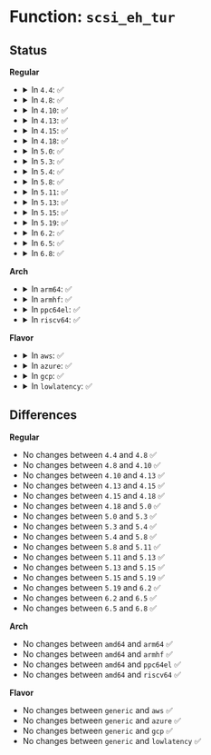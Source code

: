 # Function: <code>scsi_eh_tur</code>

## Status
<b>Regular</b>
<ul>
<li>
<details>
<summary>In <code>4.4</code>: ✅</summary>

```c
int scsi_eh_tur(struct scsi_cmnd *scmd);
```

**Collision:** Unique Static

**Inline:** No

**Transformation:** False

**Instances:**

```
In drivers/scsi/scsi_error.c (ffffffff815aa8e0)
Location: drivers/scsi/scsi_error.c:1230
Inline: False
Direct callers:
  - drivers/scsi/scsi_error.c:scsi_eh_test_devices
  - drivers/scsi/scsi_error.c:scsi_eh_test_devices
```
**Symbols:**

```
ffffffff815aa8e0-ffffffff815aa97b: scsi_eh_tur (STB_LOCAL)
```
</details>
</li>
<li>
<details>
<summary>In <code>4.8</code>: ✅</summary>

```c
int scsi_eh_tur(struct scsi_cmnd *scmd);
```

**Collision:** Unique Static

**Inline:** No

**Transformation:** False

**Instances:**

```
In drivers/scsi/scsi_error.c (ffffffff81602860)
Location: drivers/scsi/scsi_error.c:1230
Inline: False
Direct callers:
  - drivers/scsi/scsi_error.c:scsi_eh_test_devices
  - drivers/scsi/scsi_error.c:scsi_eh_test_devices
```
**Symbols:**

```
ffffffff81602860-ffffffff816028ff: scsi_eh_tur (STB_LOCAL)
```
</details>
</li>
<li>
<details>
<summary>In <code>4.10</code>: ✅</summary>

```c
int scsi_eh_tur(struct scsi_cmnd *scmd);
```

**Collision:** Unique Static

**Inline:** No

**Transformation:** False

**Instances:**

```
In drivers/scsi/scsi_error.c (ffffffff81631f50)
Location: drivers/scsi/scsi_error.c:1230
Inline: False
Direct callers:
  - drivers/scsi/scsi_error.c:scsi_eh_test_devices
  - drivers/scsi/scsi_error.c:scsi_eh_test_devices
```
**Symbols:**

```
ffffffff81631f50-ffffffff81631fef: scsi_eh_tur (STB_LOCAL)
```
</details>
</li>
<li>
<details>
<summary>In <code>4.13</code>: ✅</summary>

```c
int scsi_eh_tur(struct scsi_cmnd *scmd);
```

**Collision:** Unique Static

**Inline:** No

**Transformation:** False

**Instances:**

```
In drivers/scsi/scsi_error.c (ffffffff81646b20)
Location: drivers/scsi/scsi_error.c:1215
Inline: False
Direct callers:
  - drivers/scsi/scsi_error.c:scsi_eh_test_devices
  - drivers/scsi/scsi_error.c:scsi_eh_test_devices
```
**Symbols:**

```
ffffffff81646b20-ffffffff81646bc4: scsi_eh_tur (STB_LOCAL)
```
</details>
</li>
<li>
<details>
<summary>In <code>4.15</code>: ✅</summary>

```c
int scsi_eh_tur(struct scsi_cmnd *scmd);
```

**Collision:** Unique Static

**Inline:** No

**Transformation:** False

**Instances:**

```
In drivers/scsi/scsi_error.c (ffffffff816afb80)
Location: drivers/scsi/scsi_error.c:1241
Inline: False
Direct callers:
  - drivers/scsi/scsi_error.c:scsi_eh_test_devices
  - drivers/scsi/scsi_error.c:scsi_eh_test_devices
```
**Symbols:**

```
ffffffff816afb80-ffffffff816afc24: scsi_eh_tur (STB_LOCAL)
```
</details>
</li>
<li>
<details>
<summary>In <code>4.18</code>: ✅</summary>

```c
int scsi_eh_tur(struct scsi_cmnd *scmd);
```

**Collision:** Unique Static

**Inline:** No

**Transformation:** False

**Instances:**

```
In drivers/scsi/scsi_error.c (ffffffff816ebf10)
Location: drivers/scsi/scsi_error.c:1269
Inline: False
Direct callers:
  - drivers/scsi/scsi_error.c:scsi_eh_test_devices
  - drivers/scsi/scsi_error.c:scsi_eh_test_devices
```
**Symbols:**

```
ffffffff816ebf10-ffffffff816ebfaf: scsi_eh_tur (STB_LOCAL)
```
</details>
</li>
<li>
<details>
<summary>In <code>5.0</code>: ✅</summary>

```c
int scsi_eh_tur(struct scsi_cmnd *scmd);
```

**Collision:** Unique Static

**Inline:** No

**Transformation:** False

**Instances:**

```
In drivers/scsi/scsi_error.c (ffffffff8170fa50)
Location: drivers/scsi/scsi_error.c:1266
Inline: False
Direct callers:
  - drivers/scsi/scsi_error.c:scsi_eh_test_devices
  - drivers/scsi/scsi_error.c:scsi_eh_test_devices
```
**Symbols:**

```
ffffffff8170fa50-ffffffff8170faef: scsi_eh_tur (STB_LOCAL)
```
</details>
</li>
<li>
<details>
<summary>In <code>5.3</code>: ✅</summary>

```c
int scsi_eh_tur(struct scsi_cmnd *scmd);
```

**Collision:** Unique Static

**Inline:** No

**Transformation:** False

**Instances:**

```
In drivers/scsi/scsi_error.c (ffffffff8174b290)
Location: drivers/scsi/scsi_error.c:1286
Inline: False
Direct callers:
  - drivers/scsi/scsi_error.c:scsi_eh_test_devices
  - drivers/scsi/scsi_error.c:scsi_eh_test_devices
```
**Symbols:**

```
ffffffff8174b290-ffffffff8174b333: scsi_eh_tur (STB_LOCAL)
```
</details>
</li>
<li>
<details>
<summary>In <code>5.4</code>: ✅</summary>

```c
int scsi_eh_tur(struct scsi_cmnd *scmd);
```

**Collision:** Unique Static

**Inline:** No

**Transformation:** False

**Instances:**

```
In drivers/scsi/scsi_error.c (ffffffff8176f410)
Location: drivers/scsi/scsi_error.c:1289
Inline: False
Direct callers:
  - drivers/scsi/scsi_error.c:scsi_eh_test_devices
  - drivers/scsi/scsi_error.c:scsi_eh_test_devices
```
**Symbols:**

```
ffffffff8176f410-ffffffff8176f4b3: scsi_eh_tur (STB_LOCAL)
```
</details>
</li>
<li>
<details>
<summary>In <code>5.8</code>: ✅</summary>

```c
int scsi_eh_tur(struct scsi_cmnd *scmd);
```

**Collision:** Unique Static

**Inline:** No

**Transformation:** False

**Instances:**

```
In drivers/scsi/scsi_error.c (ffffffff81831d60)
Location: drivers/scsi/scsi_error.c:1289
Inline: False
Direct callers:
  - drivers/scsi/scsi_error.c:scsi_eh_bus_device_reset
  - drivers/scsi/scsi_error.c:scsi_eh_stu
  - drivers/scsi/scsi_error.c:scsi_eh_test_devices
  - drivers/scsi/scsi_error.c:scsi_eh_test_devices
```
**Symbols:**

```
ffffffff81831d60-ffffffff81831e03: scsi_eh_tur (STB_LOCAL)
```
</details>
</li>
<li>
<details>
<summary>In <code>5.11</code>: ✅</summary>

```c
int scsi_eh_tur(struct scsi_cmnd *scmd);
```

**Collision:** Unique Static

**Inline:** No

**Transformation:** False

**Instances:**

```
In drivers/scsi/scsi_error.c (ffffffff81842970)
Location: drivers/scsi/scsi_error.c:1304
Inline: False
Direct callers:
  - drivers/scsi/scsi_error.c:scsi_eh_bus_device_reset
  - drivers/scsi/scsi_error.c:scsi_eh_stu
  - drivers/scsi/scsi_error.c:scsi_eh_test_devices
  - drivers/scsi/scsi_error.c:scsi_eh_test_devices
```
**Symbols:**

```
ffffffff81842970-ffffffff81842a13: scsi_eh_tur (STB_LOCAL)
```
</details>
</li>
<li>
<details>
<summary>In <code>5.13</code>: ✅</summary>

```c
int scsi_eh_tur(struct scsi_cmnd *scmd);
```

**Collision:** Unique Static

**Inline:** No

**Transformation:** False

**Instances:**

```
In drivers/scsi/scsi_error.c (ffffffff81825b50)
Location: drivers/scsi/scsi_error.c:1317
Inline: False
Direct callers:
  - drivers/scsi/scsi_error.c:scsi_eh_bus_device_reset
  - drivers/scsi/scsi_error.c:scsi_eh_stu
  - drivers/scsi/scsi_error.c:scsi_eh_test_devices
  - drivers/scsi/scsi_error.c:scsi_eh_test_devices
```
**Symbols:**

```
ffffffff81825b50-ffffffff81825bf3: scsi_eh_tur (STB_LOCAL)
```
</details>
</li>
<li>
<details>
<summary>In <code>5.15</code>: ✅</summary>

```c
int scsi_eh_tur(struct scsi_cmnd *scmd);
```

**Collision:** Unique Static

**Inline:** No

**Transformation:** False

**Instances:**

```
In drivers/scsi/scsi_error.c (ffffffff818b13f0)
Location: drivers/scsi/scsi_error.c:1336
Inline: False
Direct callers:
  - drivers/scsi/scsi_error.c:scsi_eh_bus_device_reset
  - drivers/scsi/scsi_error.c:scsi_eh_stu
  - drivers/scsi/scsi_error.c:scsi_eh_test_devices
  - drivers/scsi/scsi_error.c:scsi_eh_test_devices
```
**Symbols:**

```
ffffffff818b13f0-ffffffff818b1493: scsi_eh_tur (STB_LOCAL)
```
</details>
</li>
<li>
<details>
<summary>In <code>5.19</code>: ✅</summary>

```c
int scsi_eh_tur(struct scsi_cmnd *scmd);
```

**Collision:** Unique Static

**Inline:** No

**Transformation:** False

**Instances:**

```
In drivers/scsi/scsi_error.c (ffffffff819fc460)
Location: drivers/scsi/scsi_error.c:1341
Inline: False
Direct callers:
  - drivers/scsi/scsi_error.c:scsi_eh_bus_device_reset
  - drivers/scsi/scsi_error.c:scsi_eh_stu
  - drivers/scsi/scsi_error.c:scsi_eh_test_devices
  - drivers/scsi/scsi_error.c:scsi_eh_test_devices
```
**Symbols:**

```
ffffffff819fc460-ffffffff819fc520: scsi_eh_tur (STB_LOCAL)
```
</details>
</li>
<li>
<details>
<summary>In <code>6.2</code>: ✅</summary>

```c
int scsi_eh_tur(struct scsi_cmnd *scmd);
```

**Collision:** Unique Static

**Inline:** No

**Transformation:** False

**Instances:**

```
In drivers/scsi/scsi_error.c (ffffffff81b7a610)
Location: drivers/scsi/scsi_error.c:1348
Inline: False
Direct callers:
  - drivers/scsi/scsi_error.c:scsi_eh_bus_device_reset
  - drivers/scsi/scsi_error.c:scsi_eh_stu
  - drivers/scsi/scsi_error.c:scsi_eh_test_devices
  - drivers/scsi/scsi_error.c:scsi_eh_test_devices
```
**Symbols:**

```
ffffffff81b7a610-ffffffff81b7a6d0: scsi_eh_tur (STB_LOCAL)
```
</details>
</li>
<li>
<details>
<summary>In <code>6.5</code>: ✅</summary>

```c
int scsi_eh_tur(struct scsi_cmnd *scmd);
```

**Collision:** Unique Static

**Inline:** No

**Transformation:** False

**Instances:**

```
In drivers/scsi/scsi_error.c (ffffffff81bce320)
Location: drivers/scsi/scsi_error.c:1381
Inline: False
Direct callers:
  - drivers/scsi/scsi_error.c:scsi_eh_bus_device_reset
  - drivers/scsi/scsi_error.c:scsi_eh_stu
  - drivers/scsi/scsi_error.c:scsi_eh_test_devices
  - drivers/scsi/scsi_error.c:scsi_eh_test_devices
```
**Symbols:**

```
ffffffff81bce320-ffffffff81bce3e0: scsi_eh_tur (STB_LOCAL)
```
</details>
</li>
<li>
<details>
<summary>In <code>6.8</code>: ✅</summary>

```c
int scsi_eh_tur(struct scsi_cmnd *scmd);
```

**Collision:** Unique Static

**Inline:** No

**Transformation:** False

**Instances:**

```
In drivers/scsi/scsi_error.c (ffffffff81c22f40)
Location: drivers/scsi/scsi_error.c:1384
Inline: False
Direct callers:
  - drivers/scsi/scsi_error.c:scsi_eh_bus_device_reset
  - drivers/scsi/scsi_error.c:scsi_eh_stu
  - drivers/scsi/scsi_error.c:scsi_eh_test_devices
  - drivers/scsi/scsi_error.c:scsi_eh_test_devices
```
**Symbols:**

```
ffffffff81c22f40-ffffffff81c23000: scsi_eh_tur (STB_LOCAL)
```
</details>
</li>
</ul>
<b>Arch</b>
<ul>
<li>
<details>
<summary>In <code>arm64</code>: ✅</summary>

```c
int scsi_eh_tur(struct scsi_cmnd *scmd);
```

**Collision:** Unique Static

**Inline:** No

**Transformation:** False

**Instances:**

```
In drivers/scsi/scsi_error.c (ffff8000109726d8)
Location: drivers/scsi/scsi_error.c:1289
Inline: False
Direct callers:
  - drivers/scsi/scsi_error.c:scsi_eh_test_devices
  - drivers/scsi/scsi_error.c:scsi_eh_test_devices
```
**Symbols:**

```
ffff8000109726d8-ffff8000109727c4: scsi_eh_tur (STB_LOCAL)
```
</details>
</li>
<li>
<details>
<summary>In <code>armhf</code>: ✅</summary>

```c
int scsi_eh_tur(struct scsi_cmnd *scmd);
```

**Collision:** Unique Static

**Inline:** No

**Transformation:** False

**Instances:**

```
In drivers/scsi/scsi_error.c (c0a46ea4)
Location: drivers/scsi/scsi_error.c:1289
Inline: False
Direct callers:
  - drivers/scsi/scsi_error.c:scsi_eh_test_devices
  - drivers/scsi/scsi_error.c:scsi_eh_test_devices
```
**Symbols:**

```
c0a46ea4-c0a46f78: scsi_eh_tur (STB_LOCAL)
```
</details>
</li>
<li>
<details>
<summary>In <code>ppc64el</code>: ✅</summary>

```c
int scsi_eh_tur(struct scsi_cmnd *scmd);
```

**Collision:** Unique Static

**Inline:** No

**Transformation:** False

**Instances:**

```
In drivers/scsi/scsi_error.c (c000000000a2bc40)
Location: drivers/scsi/scsi_error.c:1289
Inline: False
Direct callers:
  - drivers/scsi/scsi_error.c:scsi_eh_test_devices
  - drivers/scsi/scsi_error.c:scsi_eh_test_devices
```
**Symbols:**

```
c000000000a2bc40-c000000000a2bd80: scsi_eh_tur (STB_LOCAL)
```
</details>
</li>
<li>
<details>
<summary>In <code>riscv64</code>: ✅</summary>

```c
int scsi_eh_tur(struct scsi_cmnd *scmd);
```

**Collision:** Unique Static

**Inline:** No

**Transformation:** False

**Instances:**

```
In drivers/scsi/scsi_error.c (ffffffe0005db6b0)
Location: drivers/scsi/scsi_error.c:1289
Inline: False
Direct callers:
  - drivers/scsi/scsi_error.c:scsi_eh_test_devices
  - drivers/scsi/scsi_error.c:scsi_eh_test_devices
```
**Symbols:**

```
ffffffe0005db6b0-ffffffe0005db77a: scsi_eh_tur (STB_LOCAL)
```
</details>
</li>
</ul>
<b>Flavor</b>
<ul>
<li>
<details>
<summary>In <code>aws</code>: ✅</summary>

```c
int scsi_eh_tur(struct scsi_cmnd *scmd);
```

**Collision:** Unique Static

**Inline:** No

**Transformation:** False

**Instances:**

```
In drivers/scsi/scsi_error.c (ffffffff81723b00)
Location: drivers/scsi/scsi_error.c:1289
Inline: False
Direct callers:
  - drivers/scsi/scsi_error.c:scsi_eh_test_devices
  - drivers/scsi/scsi_error.c:scsi_eh_test_devices
```
**Symbols:**

```
ffffffff81723b00-ffffffff81723ba3: scsi_eh_tur (STB_LOCAL)
```
</details>
</li>
<li>
<details>
<summary>In <code>azure</code>: ✅</summary>

```c
int scsi_eh_tur(struct scsi_cmnd *scmd);
```

**Collision:** Unique Static

**Inline:** No

**Transformation:** False

**Instances:**

```
In drivers/scsi/scsi_error.c (ffffffff816fcf30)
Location: drivers/scsi/scsi_error.c:1289
Inline: False
Direct callers:
  - drivers/scsi/scsi_error.c:scsi_eh_test_devices
  - drivers/scsi/scsi_error.c:scsi_eh_test_devices
```
**Symbols:**

```
ffffffff816fcf30-ffffffff816fcfd3: scsi_eh_tur (STB_LOCAL)
```
</details>
</li>
<li>
<details>
<summary>In <code>gcp</code>: ✅</summary>

```c
int scsi_eh_tur(struct scsi_cmnd *scmd);
```

**Collision:** Unique Static

**Inline:** No

**Transformation:** False

**Instances:**

```
In drivers/scsi/scsi_error.c (ffffffff817628d0)
Location: drivers/scsi/scsi_error.c:1289
Inline: False
Direct callers:
  - drivers/scsi/scsi_error.c:scsi_eh_test_devices
  - drivers/scsi/scsi_error.c:scsi_eh_test_devices
```
**Symbols:**

```
ffffffff817628d0-ffffffff81762973: scsi_eh_tur (STB_LOCAL)
```
</details>
</li>
<li>
<details>
<summary>In <code>lowlatency</code>: ✅</summary>

```c
int scsi_eh_tur(struct scsi_cmnd *scmd);
```

**Collision:** Unique Static

**Inline:** No

**Transformation:** False

**Instances:**

```
In drivers/scsi/scsi_error.c (ffffffff8177df30)
Location: drivers/scsi/scsi_error.c:1289
Inline: False
Direct callers:
  - drivers/scsi/scsi_error.c:scsi_eh_test_devices
  - drivers/scsi/scsi_error.c:scsi_eh_test_devices
```
**Symbols:**

```
ffffffff8177df30-ffffffff8177dfd3: scsi_eh_tur (STB_LOCAL)
```
</details>
</li>
</ul>

## Differences
<b>Regular</b>
<ul>
<li>
No changes between <code>4.4</code> and <code>4.8</code> ✅
</li>
<li>
No changes between <code>4.8</code> and <code>4.10</code> ✅
</li>
<li>
No changes between <code>4.10</code> and <code>4.13</code> ✅
</li>
<li>
No changes between <code>4.13</code> and <code>4.15</code> ✅
</li>
<li>
No changes between <code>4.15</code> and <code>4.18</code> ✅
</li>
<li>
No changes between <code>4.18</code> and <code>5.0</code> ✅
</li>
<li>
No changes between <code>5.0</code> and <code>5.3</code> ✅
</li>
<li>
No changes between <code>5.3</code> and <code>5.4</code> ✅
</li>
<li>
No changes between <code>5.4</code> and <code>5.8</code> ✅
</li>
<li>
No changes between <code>5.8</code> and <code>5.11</code> ✅
</li>
<li>
No changes between <code>5.11</code> and <code>5.13</code> ✅
</li>
<li>
No changes between <code>5.13</code> and <code>5.15</code> ✅
</li>
<li>
No changes between <code>5.15</code> and <code>5.19</code> ✅
</li>
<li>
No changes between <code>5.19</code> and <code>6.2</code> ✅
</li>
<li>
No changes between <code>6.2</code> and <code>6.5</code> ✅
</li>
<li>
No changes between <code>6.5</code> and <code>6.8</code> ✅
</li>
</ul>
<b>Arch</b>
<ul>
<li>
No changes between <code>amd64</code> and <code>arm64</code> ✅
</li>
<li>
No changes between <code>amd64</code> and <code>armhf</code> ✅
</li>
<li>
No changes between <code>amd64</code> and <code>ppc64el</code> ✅
</li>
<li>
No changes between <code>amd64</code> and <code>riscv64</code> ✅
</li>
</ul>
<b>Flavor</b>
<ul>
<li>
No changes between <code>generic</code> and <code>aws</code> ✅
</li>
<li>
No changes between <code>generic</code> and <code>azure</code> ✅
</li>
<li>
No changes between <code>generic</code> and <code>gcp</code> ✅
</li>
<li>
No changes between <code>generic</code> and <code>lowlatency</code> ✅
</li>
</ul>
